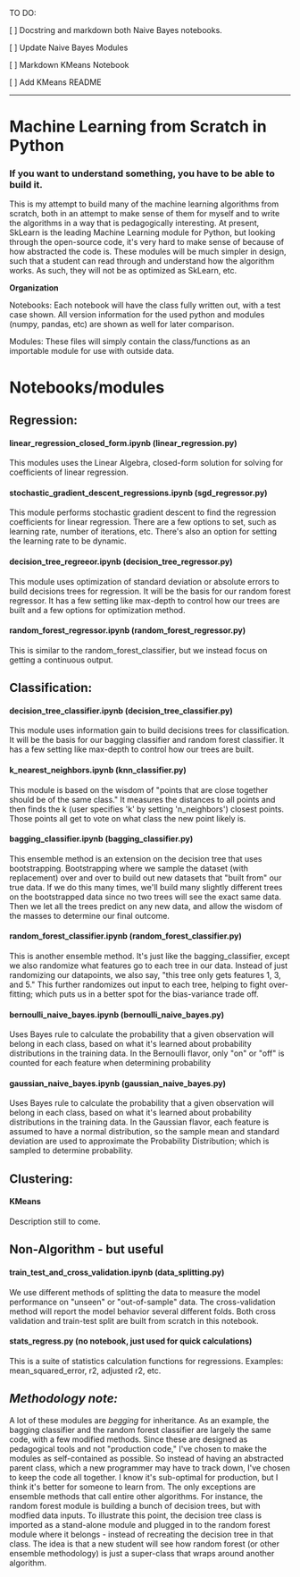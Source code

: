 TO DO:

  [ ] Docstring and markdown both Naive Bayes notebooks. 

  [ ] Update Naive Bayes Modules

  [ ] Markdown KMeans Notebook

  [ ] Add KMeans README

---
# Machine Learning from Scratch in Python


### If you want to understand something, you have to be able to build it. 

This is my attempt to build many of the machine learning algorithms from
scratch, both in an attempt to make sense of them for myself and to write the
algorithms in a way that is pedagogically interesting. At present, SkLearn is
the leading Machine Learning module for Python, but looking through the
open-source code, it's very hard to make sense of because of how abstracted
the code is. These modules will be much simpler in design, such that a student
can read through and understand how the algorithm works. As such, they will
not be as optimized as SkLearn, etc.

**__Organization__**

Notebooks: Each notebook will have the class fully written out, with a test case shown.
All version information for the used python and modules (numpy, pandas, etc)
are shown as well for later comparison. 

Modules: These files will simply contain the class/functions as an importable
module for use with outside data.

# Notebooks/modules

## Regression: 

#### linear_regression_closed_form.ipynb (linear_regression.py)

This modules uses the Linear Algebra, closed-form solution for solving for
coefficients of linear regression. 

#### stochastic_gradient_descent_regressions.ipynb (sgd_regressor.py)

This module performs stochastic gradient descent to find the regression
coefficients for linear regression. There are a few options to set, such as
learning rate, number of iterations, etc. There's also an option for setting
the learning rate to be dynamic. 

#### decision_tree_regreeor.ipynb (decision_tree_regressor.py)

This module uses optimization of standard deviation or absolute errors to build decisions trees for
regression. It will be the basis for our random
forest regressor. It has a few setting like max-depth to control how our
trees are built and a few options for optimization method.

#### random_forest_regressor.ipynb (random_forest_regressor.py)

This is similar to the random_forest_classifier, but we instead focus on getting a continuous output.

## Classification:

#### decision_tree_classifier.ipynb (decision_tree_classifier.py)

This module uses information gain to build decisions trees for
classification. It will be the basis for our bagging classifier and random
forest classifier. It has a few setting like max-depth to control how our
trees are built.


#### k_nearest_neighbors.ipynb (knn_classifier.py)

This module is based on the wisdom of "points that are close together should
be of the same class." It measures the distances to all points and then finds
the k (user specifies 'k' by setting 'n_neighbors') closest points. Those points all get to vote on
what class the new point likely is. 

#### bagging_classifier.ipynb (bagging_classifier.py)

This ensemble method is an extension on the decision tree that uses
bootstrapping. Bootstrapping where we sample the dataset (with replacement)
over and over to build out new datasets that "built from" our true data. If we
do this many times, we'll build many slightly different trees on the bootstrapped data
since no two trees will see the exact same data. Then we let all the trees
predict on any new data, and allow the wisdom of the masses to determine our
final outcome.

#### random_forest_classifier.ipynb (random_forest_classifier.py)

This is another ensemble method. It's just like the bagging_classifier, except
we also randomize what features go to each tree in our data. Instead of just
randomizing our datapoints, we also say, "this tree only gets features 1, 3,
and 5." This further randomizes out input to each tree, helping to fight
over-fitting; which puts us in a better spot for the bias-variance trade off.

#### bernoulli_naive_bayes.ipynb (bernoulli_naive_bayes.py)

Uses Bayes rule to calculate the probability that a given observation will belong in each class, 
based on what it's learned about probability distributions in the training data. In the Bernoulli 
flavor, only "on" or "off" is counted for each feature when determining probability

#### gaussian_naive_bayes.ipynb (gaussian_naive_bayes.py)

Uses Bayes rule to calculate the probability that a given observation will belong in each class, 
based on what it's learned about probability distributions in the training data. In the Gaussian 
flavor, each feature is assumed to have a normal distribution, so the sample mean and standard deviation are used
to approximate the Probability Distribution; which is sampled to determine probability.

## Clustering:

#### KMeans

Description still to come. 

## Non-Algorithm - but useful

#### train_test_and_cross_validation.ipynb (data_splitting.py)

We use different methods of splitting the data to measure the model
performance on "unseen" or "out-of-sample" data. The cross-validation method
will report the model behavior several different folds. Both cross validation
and train-test split are built from scratch in this notebook. 

#### stats\_regress.py (no notebook, just used for quick calculations)

This is a suite of statistics calculation functions for regressions. Examples:
mean_squared_error, r2, adjusted r2, etc.


## _Methodology note:_

A lot of these modules are *begging* for inheritance. As an example, the
bagging classifier and the random forest classifier are largely the same code,
with a few modified methods. Since these are designed as pedagogical tools and
not "production code," I've chosen to make the modules as self-contained as
possible. So instead of having an abstracted parent class, which a new
programmer may have to track down, I've chosen to keep the code all together.
I know it's sub-optimal for production, but I think it's better for someone to
learn from. The only exceptions are ensemble methods that call entire other
algorithms. For instance, the random forest module is building a bunch of
decision trees, but with modfied data inputs. To illustrate this point, the
decision tree class is imported as a stand-alone module and plugged in to the
random forest module where it belongs - instead of recreating the decision
tree in that class. The idea is that a new student will see how random forest
(or other ensemble methodology) is just a super-class that wraps around
another algorithm.

